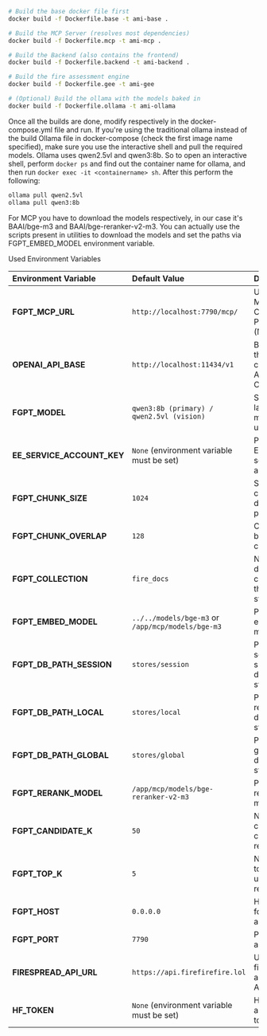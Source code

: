 ```bash
# Build the base docker file first
docker build -f Dockerfile.base -t ami-base .

# Build the MCP Server (resolves most dependencies)
docker build -f Dockerfile.mcp -t ami-mcp .

# Build the Backend (also contains the frontend)
docker build -f Dockerfile.backend -t ami-backend .

# Build the fire assessment engine
docker build -f Dockerfile.gee -t ami-gee

# (Optional) Build the ollama with the models baked in
docker build -f Dockerfile.ollama -t ami-ollama
```

Once all the builds are done, modify respectively in the docker-compose.yml file and run. If you're using the traditional ollama instead of the build Ollama file in docker-compose (check the first image name specified), make sure you use the interactive shell and pull the required models. Ollama uses qwen2.5vl and qwen3:8b. So to open an interactive shell, perform `docker ps` and find out the container name for ollama, and then run `docker exec -it <containername> sh`. After this perform the following:
```bash
ollama pull qwen2.5vl
ollama pull qwen3:8b
```

For MCP you have to download the models respectively, in our case it's BAAI/bge-m3 and BAAI/bge-reranker-v2-m3. You can actually use the scripts present in utilities to download the models and set the paths via FGPT_EMBED_MODEL environment variable.

Used Environment Variables

| Environment Variable | Default Value                                       | Description                                           |
| :------------------- | :-------------------------------------------------- | :---------------------------------------------------- |
| **FGPT_MCP_URL** | `http://localhost:7790/mcp/`                        | URL for the Model Context Protocol (MCP) server.      |
| **OPENAI_API_BASE** | `http://localhost:11434/v1`                         | Base URL for the OpenAI-compatible API (used by Ollama). |
| **FGPT_MODEL** | `qwen3:8b (primary) / qwen2.5vl (vision)`           | Specifies the language model to be used.              |
| **EE_SERVICE_ACCOUNT_KEY** | `None` (environment variable must be set)     | Path to the Earth Engine service account key.         |
| **FGPT_CHUNK_SIZE** | `1024`                                              | Size of text chunks for document processing.          |
| **FGPT_CHUNK_OVERLAP** | `128`                                             | Overlap between text chunks.                          |
| **FGPT_COLLECTION** | `fire_docs`                                         | Name of the document collection in the vector store.  |
| **FGPT_EMBED_MODEL** | `../../models/bge-m3` or `/app/mcp/models/bge-m3` | Path to the embedding model.                          |
| **FGPT_DB_PATH_SESSION** | `stores/session`                                | Path for the session-specific document store.         |
| **FGPT_DB_PATH_LOCAL** | `stores/local`                                  | Path for the regional/local document store.           |
| **FGPT_DB_PATH_GLOBAL** | `stores/global`                                 | Path for the global document store.                   |
| **FGPT_RERANK_MODEL** | `/app/mcp/models/bge-reranker-v2-m3`             | Path to the reranking model.                          |
| **FGPT_CANDIDATE_K** | `50`                                                | Number of candidate chunks to retrieve.               |
| **FGPT_TOP_K** | `5`                                                 | Number of top chunks to use after reranking.          |
| **FGPT_HOST** | `0.0.0.0`                                           | Host address for the application.                     |
| **FGPT_PORT** | `7790`                                              | Port for the application.                             |
| **FIRESPREAD_API_URL** | `https://api.firefirefire.lol`                    | URL for the fire spread assessment API.               |
| **HF_TOKEN** | `None` (environment variable must be set)         | Hugging Face authentication token.                    |

